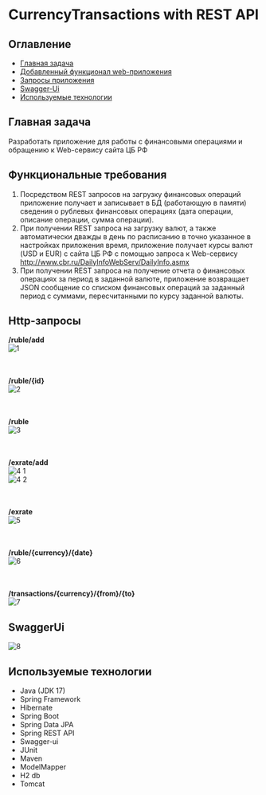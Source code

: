 # CurrencyTransactions with REST API

## Оглавление
* [Главная задача](#главная-задача)
* [Добавленный функционал web-приложения](#функциональные-требования)
* [Запросы приложения](#http-запросы)
* [Swagger-Ui](#SwaggerUi)
* [Используемые технологии](#используемые-технологии)

## Главная задача
Разработать приложение для работы с финансовыми операциями и обращению к Web-сервису сайта ЦБ РФ </br>

## Функциональные требования
1) Посредством REST запросов на загрузку финансовых операций приложение получает и записывает в БД (работающую в памяти) сведения о рублевых финансовых операциях (дата операции, описание операции, сумма операции). </br>
2) При получении REST запроса на загрузку валют, а также автоматически дважды в день по расписанию в точно указанное в настройках приложения время, приложение получает курсы валют (USD и EUR) с сайта ЦБ РФ с помощью запроса к Web-сервису http://www.cbr.ru/DailyInfoWebServ/DailyInfo.asmx </br>
3) При получении REST запроса на получение отчета о финансовых операциях за период в заданной валюте, приложение возвращает JSON сообщение со списком финансовых операций за заданный период с суммами, пересчитанными по курсу заданной валюты. </br>

## Http-запросы
__/ruble/add__   
![1](https://github.com/necha143/CurrencyTransactions/assets/113212609/e7e1b5f3-4312-4cdf-8bee-f0f8eac4fe93)

</br></br>
__/ruble/{id}__   
![2](https://github.com/necha143/CurrencyTransactions/assets/113212609/92132717-c5a9-4da6-a7a6-99e74e0eb686)

</br></br>
__/ruble__   
![3](https://github.com/necha143/CurrencyTransactions/assets/113212609/c986806a-7eff-4171-865b-269b18482b8d)

</br></br>
__/exrate/add__   
![4 1](https://github.com/necha143/CurrencyTransactions/assets/113212609/365d7070-d487-458a-b523-3c8cab1da5e9)
</br>
![4 2](https://github.com/necha143/CurrencyTransactions/assets/113212609/c010be50-8127-4470-a7bb-b6ef90b6100f)

</br></br>
__/exrate__  
![5](https://github.com/necha143/CurrencyTransactions/assets/113212609/5e52be29-e755-47ee-be8d-fa09b9e2a1b0)

</br></br>
__/ruble/{currency}/{date}__   
![6](https://github.com/necha143/CurrencyTransactions/assets/113212609/e2dc89a2-2192-4eae-9cab-32c44feed534)

</br></br>
__/transactions/{currency}/{from}/{to}__   
![7](https://github.com/necha143/CurrencyTransactions/assets/113212609/b4775a64-ee99-4a5c-b8d3-9cc42b9de560)
</br>

## SwaggerUi
![8](https://github.com/necha143/CurrencyTransactions/assets/113212609/a85672b5-97fb-4a1e-9af5-bccb4ab5e379)

## Используемые технологии 
* Java (JDK 17)
* Spring Framework
* Hibernate
* Spring Boot
* Spring Data JPA
* Spring REST API
* Swagger-ui
* JUnit
* Maven
* ModelMapper
* H2 db
* Tomcat
